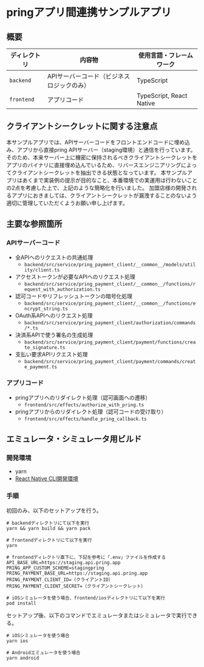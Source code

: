 # pringアプリ間連携サンプルアプリ

## 概要

| ディレクトリ | 内容物 | 使用言語・フレームワーク |
| --- | --- | --- |
| `backend` | APIサーバーコード（ビジネスロジックのみ） | TypeScript |
| `frontend` | アプリコード | TypeScript, React Native |

## クライアントシークレットに関する注意点

本サンプルアプリでは、APIサーバーコードをフロントエンドコードに埋め込み、アプリから直接pring APIサーバー（staging環境）と通信を行っています。
そのため、本来サーバー上に機密に保持されるべきクライアントシークレットをアプリのバイナリに直接埋め込んでいるため、リバースエンジニアリングによってクライアントシークレットを抽出できる状態となっています。
本サンプルアプリはあくまで実装例の提示が目的なこと、本番環境での実運用は行わないことの2点を考慮した上で、上記のような簡略化を行いました。
加盟店様の開発されるアプリにおきましては、クライアントシークレットが漏洩することのないよう適切に管理していただくようお願い申し上げます。

## 主要な参照箇所

### APIサーバーコード

- 全APIへのリクエストの共通処理
    - `backend/src/service/pring_payment_client/__common__/models/utility/client.ts`
- アクセストークンが必要なAPIへのリクエスト処理
    - `backend/src/service/pring_payment_client/__common__/functions/request_with_authorization.ts`
- 認可コードやリフレッシュトークンの暗号化処理
    - `backend/src/service/pring_payment_client/__common__/functions/encrypt_string.ts`
- OAuth系APIへのリクエスト処理
    - `backend/src/service/pring_payment_client/authorization/commands/*.ts`
- 決済系APIで使う署名の生成処理
    - `backend/src/service/pring_payment_client/payment/functions/create_signature.ts`
- 支払い要求APIリクエスト処理
    - `backend/src/service/pring_payment_client/payment/commands/create_payment.ts`

### アプリコード

- pringアプリへのリダイレクト処理（認可画面への遷移）
    - `frontend/src/effects/authorize_with_pring.ts`
- pringアプリからのリダイレクト処理（認可コードの受け取り）
    - `frontend/src/effects/handle_pring_callback.ts`

## エミュレータ・シミュレータ用ビルド

### 開発環境

- yarn
- [React Native CLI開発環境](https://reactnative.dev/docs/environment-setup)

### 手順

初回のみ、以下のセットアップを行う。

```
# backendディレクトリにて以下を実行
yarn && yarn build && yarn pack

# frontendディレクトリにて以下を実行
yarn

# frontendディレクトリ直下に、下記を参考に「.env」ファイルを作成する
API_BASE_URL=https://staging.api.pring.app
PRING_APP_CUSTOM_SCHEME=stagingpring
PRING_PAYMENT_BASE_URL=https://staging.api.pring.app
PRING_PAYMENT_CLIENT_ID=（クライアントID）
PRING_PAYMENT_CLIENT_SECRET=（クライアントシークレット）

# iOSシミュレータを使う場合、frontend/iosディレクトリにて以下を実行
pod install
```

セットアップ後、以下のコマンドでエミュレータまたはシミュレータで実行できる。

```
# iOSシミュレータを使う場合
yarn ios

# Androidエミュレータを使う場合
yarn android
```
